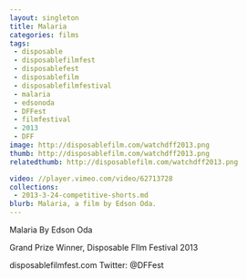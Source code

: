 ```yaml
---
layout: singleton
title: Malaria
categories: films
tags:
 - disposable
 - disposablefilmfest
 - disposablefest
 - disposablefilm
 - disposablefilmfestival
 - malaria
 - edsonoda
 - DFFest
 - filmfestival
 - 2013
 - DFF
image: http://disposablefilm.com/watchdff2013.png
thumb: http://disposablefilm.com/watchdff2013.png
relatedthumb: http://disposablefilm.com/watchdff2013.png

video: //player.vimeo.com/video/62713728
collections:
 - 2013-3-24-competitive-shorts.md
blurb: Malaria, a film by Edson Oda.
---
```


Malaria
By Edson Oda

Grand Prize Winner, Disposable FIlm Festival 2013

disposablefilmfest.com
Twitter: @DFFest
